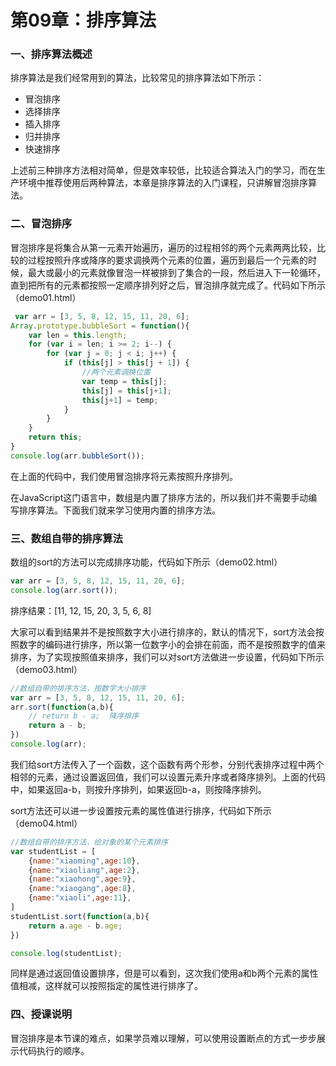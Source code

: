 # 第09章：排序算法

### 一、排序算法概述

排序算法是我们经常用到的算法，比较常见的排序算法如下所示：

* 冒泡排序
* 选择排序
* 插入排序
* 归并排序
* 快速排序

上述前三种排序方法相对简单，但是效率较低，比较适合算法入门的学习，而在生产环境中推荐使用后两种算法，本章是排序算法的入门课程，只讲解冒泡排序算法。

### 二、冒泡排序

冒泡排序是将集合从第一元素开始遍历，遍历的过程相邻的两个元素两两比较，比较的过程按照升序或降序的要求调换两个元素的位置，遍历到最后一个元素的时候，最大或最小的元素就像冒泡一样被排到了集合的一段，然后进入下一轮循环，直到把所有的元素都按照一定顺序排列好之后，冒泡排序就完成了。代码如下所示（demo01.html）

``` js
 var arr = [3, 5, 8, 12, 15, 11, 20, 6];
Array.prototype.bubbleSort = function(){
    var len = this.length;
    for (var i = len; i >= 2; i--) {  
        for (var j = 0; j < i; j++) {
            if (this[j] > this[j + 1]) {
                //两个元素调换位置
                var temp = this[j];
                this[j] = this[j+1];
                this[j+1] = temp;
            }
        }
    }
    return this;
}
console.log(arr.bubbleSort());
```

在上面的代码中，我们使用冒泡排序将元素按照升序排列。

在JavaScript这门语言中，数组是内置了排序方法的，所以我们并不需要手动编写排序算法。下面我们就来学习使用内置的排序方法。

### 三、数组自带的排序算法

数组的sort的方法可以完成排序功能，代码如下所示（demo02.html）

``` js
var arr = [3, 5, 8, 12, 15, 11, 20, 6];
console.log(arr.sort());
```

排序结果：[11, 12, 15, 20, 3, 5, 6, 8]

大家可以看到结果并不是按照数字大小进行排序的，默认的情况下，sort方法会按照数字的编码进行排序，所以第一位数字小的会排在前面，而不是按照数字的值来排序，为了实现按照值来排序，我们可以对sort方法做进一步设置，代码如下所示（demo03.html）

``` js
//数组自带的排序方法，按数字大小排序  
var arr = [3, 5, 8, 12, 15, 11, 20, 6];
arr.sort(function(a,b){
    // return b - a;  降序排序
    return a - b;
})
console.log(arr);
```

我们给sort方法传入了一个函数，这个函数有两个形参，分别代表排序过程中两个相邻的元素，通过设置返回值，我们可以设置元素升序或者降序排列。上面的代码中，如果返回a-b，则按升序排列，如果返回b-a，则按降序排列。

sort方法还可以进一步设置按元素的属性值进行排序，代码如下所示（demo04.html）

``` js
//数组自带的排序方法，给对象的某个元素排序
var studentList = [
    {name:"xiaoming",age:10},
    {name:"xiaoliang",age:2},
    {name:"xiaohong",age:9},
    {name:"xiaogang",age:8},
    {name:"xiaoli",age:11},
]
studentList.sort(function(a,b){
    return a.age - b.age;
})

console.log(studentList);
```

同样是通过返回值设置排序，但是可以看到，这次我们使用a和b两个元素的属性值相减，这样就可以按照指定的属性进行排序了。


### 四、授课说明 

冒泡排序是本节课的难点，如果学员难以理解，可以使用设置断点的方式一步步展示代码执行的顺序。
